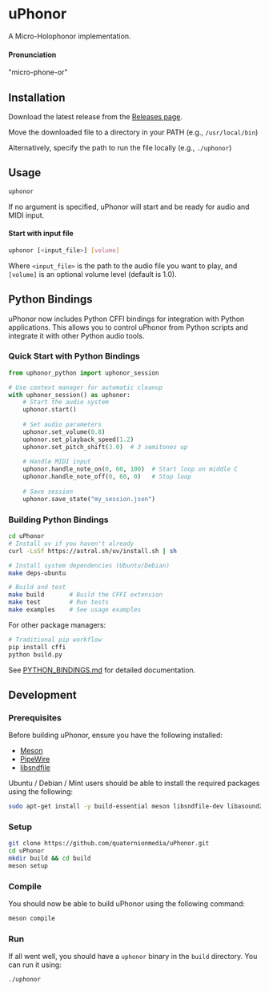 # uPhonor
A Micro-Holophonor implementation.

#### Pronunciation
"micro-phone-or"

## Installation
Download the latest release from the [Releases page](https://github.com/quaternionmedia/uPhonor/releases).

Move the downloaded file to a directory in your PATH (e.g., `/usr/local/bin`)

Alternatively, specify the path to run the file locally (e.g., `./uphonor`)

## Usage
```sh
uphonor
```

If no argument is specified, uPhonor will start and be ready for audio and MIDI input.

#### Start with input file

```sh
uphonor [<input_file>] [volume]
```

Where `<input_file>` is the path to the audio file you want to play, and `[volume]` is an optional volume level (default is 1.0).

## Python Bindings

uPhonor now includes Python CFFI bindings for integration with Python applications. This allows you to control uPhonor from Python scripts and integrate it with other Python audio tools.

### Quick Start with Python Bindings

```python
from uphonor_python import uphonor_session

# Use context manager for automatic cleanup
with uphonor_session() as uphonor:
    # Start the audio system
    uphonor.start()
    
    # Set audio parameters
    uphonor.set_volume(0.8)
    uphonor.set_playback_speed(1.2)
    uphonor.set_pitch_shift(3.0)  # 3 semitones up
    
    # Handle MIDI input
    uphonor.handle_note_on(0, 60, 100)  # Start loop on middle C
    uphonor.handle_note_off(0, 60, 0)   # Stop loop
    
    # Save session
    uphonor.save_state("my_session.json")
```

### Building Python Bindings

```sh
cd uPhonor
# Install uv if you haven't already
curl -LsSf https://astral.sh/uv/install.sh | sh

# Install system dependencies (Ubuntu/Debian)
make deps-ubuntu

# Build and test
make build       # Build the CFFI extension  
make test        # Run tests
make examples    # See usage examples
```

For other package managers:
```sh
# Traditional pip workflow
pip install cffi
python build.py
```

See [PYTHON_BINDINGS.md](PYTHON_BINDINGS.md) for detailed documentation.

## Development
### Prerequisites

Before building uPhonor, ensure you have the following installed:

- [Meson](https://mesonbuild.com/)
- [PipeWire](https://pipewire.org/)
- [libsndfile](https://libsndfile.github.io/libsndfile/)

Ubuntu / Debian / Mint users should be able to install the required packages using the following:
```sh
sudo apt-get install -y build-essential meson libsndfile-dev libasound2-dev libdbus-1-dev libgtk2.0-dev librubberband-dev
```

### Setup
```sh
git clone https://github.com/quaternionmedia/uPhonor.git
cd uPhonor
mkdir build && cd build
meson setup
```

### Compile
You should now be able to build uPhonor using the following command:
```sh
meson compile
```

### Run
If all went well, you should have a `uphonor` binary in the `build` directory. You can run it using:
```sh
./uphonor
```
